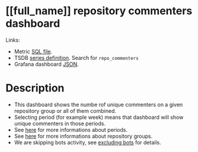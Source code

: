 <h1 id="dashboard-header">[[full_name]] repository commenters dashboard</h1>
<p>Links:</p>
<ul>
<li>Metric <a href="https://github.com/cncf/devstats/blob/master/metrics/shared/repo_commenters.sql" target="_blank">SQL file</a>.</li>
<li>TSDB <a href="https://github.com/cncf/devstats/blob/master/metrics/shared/metrics.yaml" target="_blank">series definition</a>. Search for <code>repo_commenters</code></li>
<li>Grafana dashboard <a href="https://github.com/cncf/devstats/blob/master/grafana/dashboards/[[lower_name]]/repository-commenters.json" target="_blank">JSON</a>.</li>
</ul>
<h1 id="description">Description</h1>
<ul>
<li>This dashboard shows the numbe rof unique commenters on a given repository group or all of them combined.</li>
<li>Selecting period (for example week) means that dashboard will show unique commenters in those periods.</li>
<li>See <a href="https://github.com/cncf/devstats/blob/master/docs/periods.md" target="_blank">here</a> for more informations about periods.</li>
<li>See <a href="https://github.com/cncf/devstats/blob/master/docs/repository_groups.md" target="_blank">here</a> for more informations about repository groups.</li>
<li>We are skipping bots activity, see <a href="https://github.com/cncf/devstats/blob/master/docs/excluding_bots.md" target="_blank">excluding bots</a> for details.</li>
</ul>
